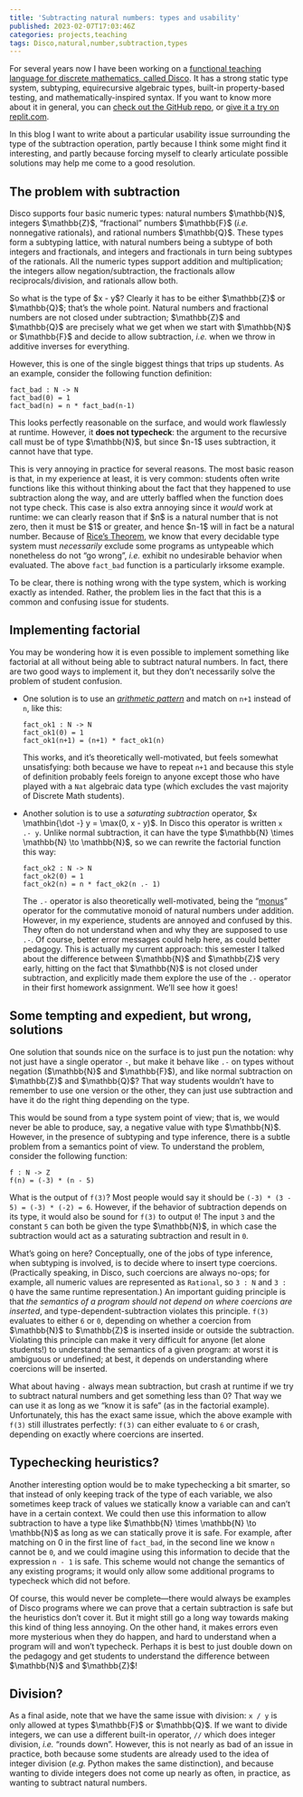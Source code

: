 ```yaml
---
title: 'Subtracting natural numbers: types and usability'
published: 2023-02-07T17:03:46Z
categories: projects,teaching
tags: Disco,natural,number,subtraction,types
---
```


<p>For several years now I have been working on a <a href="https://github.com/disco-lang/disco/#readme">functional teaching language for discrete mathematics, called Disco</a>. It has a strong static type system, subtyping, equirecursive algebraic types, built-in property-based testing, and mathematically-inspired syntax. If you want to know more about it in general, you can <a href="https://github.com/disco-lang/disco/#readme">check out the GitHub repo</a>, or <a href="https://replit.com/@BrentYorgey/Disco#README.md">give it a try on replit.com</a>.</p>
<p>In this blog I want to write about a particular usability issue surrounding the type of the subtraction operation, partly because I think some might find it interesting, and partly because forcing myself to clearly articulate possible solutions may help me come to a good resolution.</p>
<h2 id="the-problem-with-subtraction">The problem with subtraction</h2>
<p>Disco supports four basic numeric types: natural numbers $\mathbb{N}$, integers $\mathbb{Z}$, “fractional” numbers $\mathbb{F}$ (<em>i.e.</em> nonnegative rationals), and rational numbers $\mathbb{Q}$. These types form a subtyping lattice, with natural numbers being a subtype of both integers and fractionals, and integers and fractionals in turn being subtypes of the rationals. All the numeric types support addition and multiplication; the integers allow negation/subtraction, the fractionals allow reciprocals/division, and rationals allow both.</p>
<p>So what is the type of $x - y$? Clearly it has to be either $\mathbb{Z}$ or $\mathbb{Q}$; that’s the whole point. Natural numbers and fractional numbers are not closed under subtraction; $\mathbb{Z}$ and $\mathbb{Q}$ are precisely what we get when we start with $\mathbb{N}$ or $\mathbb{F}$ and decide to allow subtraction, <em>i.e.</em> when we throw in additive inverses for everything.</p>
<p>However, this is one of the single biggest things that trips up students. As an example, consider the following function definition:</p>
<pre><code>fact_bad : N -&gt; N
fact_bad(0) = 1
fact_bad(n) = n * fact_bad(n-1)</code></pre>
<p>This looks perfectly reasonable on the surface, and would work flawlessly at runtime. However, it <strong>does not typecheck</strong>: the argument to the recursive call must be of type $\mathbb{N}$, but since $n-1$ uses subtraction, it cannot have that type.</p>
<p>This is very annoying in practice for several reasons. The most basic reason is that, in my experience at least, it is very common: students often write functions like this without thinking about the fact that they happened to use subtraction along the way, and are utterly baffled when the function does not type check. This case is also extra annoying since it <em>would</em> work at runtime: we can clearly reason that if $n$ is a natural number that is not zero, then it must be $1$ or greater, and hence $n-1$ will in fact be a natural number. Because of <a href="https://en.wikipedia.org/wiki/Rice%27s_theorem">Rice’s Theorem</a>, we know that every decidable type system must <em>necessarily</em> exclude some programs as untypeable which nonetheless do not “go wrong”, <em>i.e.</em> exhibit no undesirable behavior when evaluated. The above <code>fact_bad</code> function is a particularly irksome example.</p>
<p>To be clear, there is nothing wrong with the type system, which is working exactly as intended. Rather, the problem lies in the fact that this is a common and confusing issue for students.</p>
<h2 id="implementing-factorial">Implementing factorial</h2>
<p>You may be wondering how it is even possible to implement something like factorial at all without being able to subtract natural numbers. In fact, there are two good ways to implement it, but they don’t necessarily solve the problem of student confusion.</p>
<ul>
<li><p>One solution is to use an <a href="https://disco-lang.readthedocs.io/en/latest/reference/arith-pattern.html"><em>arithmetic pattern</em></a> and match on <code>n+1</code> instead of <code>n</code>, like this:</p>
<pre><code>fact_ok1 : N -&gt; N
fact_ok1(0) = 1
fact_ok1(n+1) = (n+1) * fact_ok1(n)</code></pre>
<p>This works, and it’s theoretically well-motivated, but feels somewhat unsatisfying: both because we have to repeat <code>n+1</code> and because this style of definition probably feels foreign to anyone except those who have played with a <code>Nat</code> algebraic data type (which excludes the vast majority of Discrete Math students).</p></li>
<li><p>Another solution is to use a <em>saturating subtraction</em> operator, $x \mathbin{\dot -} y = \max(0, x - y)$. In Disco this operator is written <code>x .- y</code>. Unlike normal subtraction, it can have the type $\mathbb{N} \times \mathbb{N} \to \mathbb{N}$, so we can rewrite the factorial function this way:</p>
<pre><code>fact_ok2 : N -&gt; N
fact_ok2(0) = 1
fact_ok2(n) = n * fact_ok2(n .- 1)</code></pre>
<p>The <code>.-</code> operator is also theoretically well-motivated, being the “<a href="https://en.wikipedia.org/wiki/Monus">monus</a>” operator for the commutative monoid of natural numbers under addition. However, in my experience, students are annoyed and confused by this. They often do not understand when and why they are supposed to use <code>.-</code>. Of course, better error messages could help here, as could better pedagogy. This is actually my current approach: this semester I talked about the difference between $\mathbb{N}$ and $\mathbb{Z}$ very early, hitting on the fact that $\mathbb{N}$ is not closed under subtraction, and explicitly made them explore the use of the <code>.-</code> operator in their first homework assignment. We’ll see how it goes!</p></li>
</ul>
<h2 id="some-tempting-and-expedient-but-wrong-solutions">Some tempting and expedient, but wrong, solutions</h2>
<p>One solution that sounds nice on the surface is to just pun the notation: why not just have a single operator <code>-</code>, but make it behave like <code>.-</code> on types without negation ($\mathbb{N}$ and $\mathbb{F}$), and like normal subtraction on $\mathbb{Z}$ and $\mathbb{Q}$? That way students wouldn’t have to remember to use one version or the other, they can just use subtraction and have it do the right thing depending on the type.</p>
<p>This would be sound from a type system point of view; that is, we would never be able to produce, say, a negative value with type $\mathbb{N}$. However, in the presence of subtyping and type inference, there is a subtle problem from a semantics point of view. To understand the problem, consider the following function:</p>
<pre><code>f : N -&gt; Z
f(n) = (-3) * (n - 5)</code></pre>
<p>What is the output of <code>f(3)</code>? Most people would say it should be <code>(-3) * (3 - 5) = (-3) * (-2) = 6</code>. However, if the behavior of subtraction depends on its type, it would also be sound for <code>f(3)</code> to output <code>0</code>! The input <code>3</code> and the constant <code>5</code> can both be given the type $\mathbb{N}$, in which case the subtraction would act as a saturating subtraction and result in <code>0</code>.</p>
<p>What’s going on here? Conceptually, one of the jobs of type inference, when subtyping is involved, is to decide where to insert type coercions. (Practically speaking, in Disco, such coercions are always no-ops; for example, all numeric values are represented as <code>Rational</code>, so <code>3 : N</code> and <code>3 : Q</code> have the same runtime representation.) An important guiding principle is that <em>the semantics of a program should not depend on where coercions are inserted</em>, and type-dependent-subtraction violates this principle. <code>f(3)</code> evaluates to either <code>6</code> or <code>0</code>, depending on whether a coercion from $\mathbb{N}$ to $\mathbb{Z}$ is inserted inside or outside the subtraction. Violating this principle can make it very difficult for anyone (let alone students!) to understand the semantics of a given program: at worst it is ambiguous or undefined; at best, it depends on understanding where coercions will be inserted.</p>
<p>What about having <code>-</code> always mean subtraction, but crash at runtime if we try to subtract natural numbers and get something less than 0? That way we can use it as long as we “know it is safe” (as in the factorial example). Unfortunately, this has the exact same issue, which the above example with <code>f(3)</code> still illustrates perfectly: <code>f(3)</code> can either evaluate to <code>6</code> or crash, depending on exactly where coercions are inserted.</p>
<h2 id="typechecking-heuristics">Typechecking heuristics?</h2>
<p>Another interesting option would be to make typechecking a bit smarter, so that instead of only keeping track of the type of each variable, we also sometimes keep track of values we statically know a variable can and can’t have in a certain context. We could then use this information to allow subtraction to have a type like $\mathbb{N} \times \mathbb{N} \to \mathbb{N}$ as long as we can statically prove it is safe. For example, after matching on 0 in the first line of <code>fact_bad</code>, in the second line we know <code>n</code> cannot be <code>0</code>, and we could imagine using this information to decide that the expression <code>n - 1</code> is safe. This scheme would not change the semantics of any existing programs; it would only allow some additional programs to typecheck which did not before.</p>
<p>Of course, this would never be complete—there would always be examples of Disco programs where we can prove that a certain subtraction is safe but the heuristics don’t cover it. But it might still go a long way towards making this kind of thing less annoying. On the other hand, it makes errors even more mysterious when they do happen, and hard to understand when a program will and won’t typecheck. Perhaps it is best to just double down on the pedagogy and get students to understand the difference between $\mathbb{N}$ and $\mathbb{Z}$!</p>
<h2 id="division">Division?</h2>
<p>As a final aside, note that we have the same issue with division: <code>x / y</code> is only allowed at types $\mathbb{F}$ or $\mathbb{Q}$. If we want to divide integers, we can use a different built-in operator, <code>//</code> which does integer division, <em>i.e.</em> “rounds down”. However, this is not nearly as bad of an issue in practice, both because some students are already used to the idea of integer division (<em>e.g.</em> Python makes the same distinction), and because wanting to divide integers does not come up nearly as often, in practice, as wanting to subtract natural numbers.</p>

